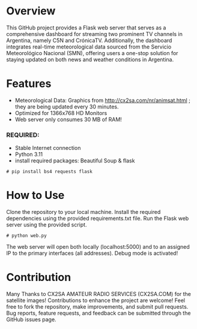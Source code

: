 # Overview
This GitHub project provides a Flask web server that serves as a comprehensive dashboard for streaming two prominent TV channels in Argentina, namely C5N and CrónicaTV. Additionally, the dashboard integrates real-time meteorological data sourced from the Servicio Meteorológico Nacional (SMN), offering users a one-stop solution for staying updated on both news and weather conditions in Argentina.

# Features
- Meteorological Data: Graphics from http://cx2sa.com/nr/animsat.html ; they are being updated every 30 minutes. 
- Optimized for 1366x768 HD Monitors
- Web server only consumes 30 MB of RAM!


### REQUIRED:
- Stable Internet connection
- Python 3.11
- install required packages: Beautiful Soup  & flask
```
# pip install bs4 requests flask
```

# How to Use
Clone the repository to your local machine.
Install the required dependencies using the provided requirements.txt file.
Run the Flask web server using the provided script.
```
# python web.py
```
The web server will open both locally (localhost:5000) and to an assigned IP to the primary interfaces (all addresses).
Debug mode is activated!

# Contribution
Many Thanks to CX2SA AMATEUR RADIO SERVICES (CX2SA.COM) for the satellite images!
Contributions to enhance the project are welcome! Feel free to fork the repository, make improvements, and submit pull requests. Bug reports, feature requests, and feedback can be submitted through the GitHub issues page.
